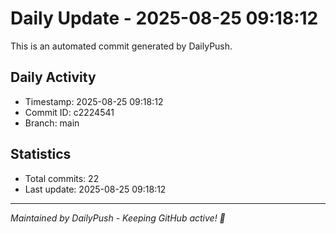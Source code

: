 # Daily Update - 2025-08-25 09:18:12

This is an automated commit generated by DailyPush.

## Daily Activity
- Timestamp: 2025-08-25 09:18:12
- Commit ID: c2224541
- Branch: main

## Statistics
- Total commits: 22
- Last update: 2025-08-25 09:18:12

---
*Maintained by DailyPush - Keeping GitHub active! 🚀*
